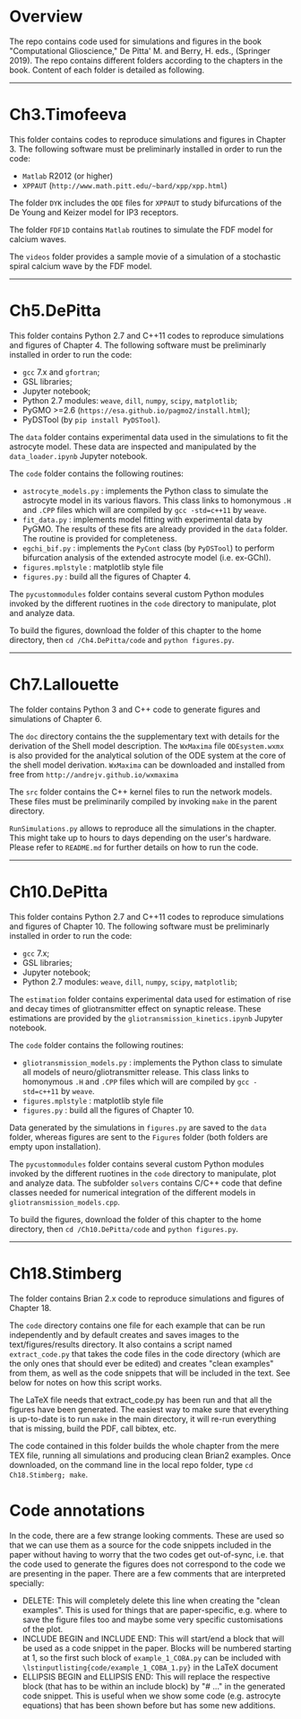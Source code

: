 # Overview

The repo contains code used for simulations and figures in the book "Computational Glioscience," De Pitta' M. and Berry, H. eds., (Springer 2019). The repo contains different folders according to the chapters in the book. Content of each folder is detailed as following.

---------------------------------------------------------------------------------
# Ch3.Timofeeva

This folder contains codes to reproduce simulations and figures in Chapter 3. The following software must be preliminarly installed in order to run the code:

- `Matlab` R2012 (or higher)
- `XPPAUT` (`http://www.math.pitt.edu/~bard/xpp/xpp.html`) 

The folder `DYK` includes the `ODE` files for `XPPAUT` to study bifurcations of the De Young and Keizer model for IP3 receptors.

The folder `FDF1D` contains `Matlab` routines to simulate the FDF model for calcium waves.

The `videos` folder provides a sample movie of a simulation of a stochastic spiral calcium wave by the FDF model.

---------------------------------------------------------------------------------
# Ch5.DePitta

This folder contains Python 2.7 and C++11 codes to reproduce simulations and figures of Chapter 4. The following software must be preliminarly installed in order to run the code:

- `gcc` 7.x and `gfortran`;
- GSL libraries;
- Jupyter notebook;
- Python 2.7 modules: `weave`, `dill`, `numpy`, `scipy`, `matplotlib`;
- PyGMO >=2.6 (`https://esa.github.io/pagmo2/install.html`);
- PyDSTool (by `pip install PyDSTool`).

The `data` folder contains experimental data used in the simulations to fit the astrocyte model. These data are inspected and manipulated by the `data_loader.ipynb` Jupyter notebook.

The `code` folder contains the following routines:
* `astrocyte_models.py` : implements the Python class to simulate the astrocyte model in its various flavors. This class links to homonymous `.H` and `.CPP` files which will are compiled by `gcc -std=c++11` by `weave`.
* `fit_data.py` : implements model fitting with experimental data by PyGMO. The results of these fits are already provided in the `data` folder. The routine is provided for completeness.
* `egchi_bif.py` : implements the `PyCont` class (by `PyDSTool`) to perform bifurcation analysis of the extended astrocyte model (i.e. ex-GChI).
* `figures.mplstyle` : matplotlib style file
* `figures.py` : build all the figures of Chapter 4.

The `pycustommodules` folder contains several custom Python modules invoked by the different ruotines in the `code` directory to manipulate, plot and analyze data. 

To build the figures, download the folder of this chapter to the home directory, then `cd /Ch4.DePitta/code` and `python figures.py`. 

---------------------------------------------------------------------------------
# Ch7.Lallouette

The folder contains Python 3 and C++ code to generate figures and simulations of Chapter 6.

The `doc` directory contains the the supplementary text with details for the derivation of the Shell model description. The `WxMaxima` file `ODEsystem.wxmx` is also provided for the analytical solution of the ODE system at the core of the shell model derivation. `WxMaxima` can be downloaded and installed from free from `http://andrejv.github.io/wxmaxima`

The `src` folder contains the C++ kernel files to run the network models. These files must be preliminarily compiled by invoking `make` in the parent directory. 

`RunSimulations.py` allows to reproduce all the simulations in the chapter. This might take up to hours to days depending on the user's hardware. Please refer to `README.md` for further details on how to run the code.

---------------------------------------------------------------------------------
# Ch10.DePitta

This folder contains Python 2.7 and C++11 codes to reproduce simulations and figures of Chapter 10. The following software must be preliminarly installed in order to run the code:

- `gcc` 7.x;
- GSL libraries;
- Jupyter notebook;
- Python 2.7 modules: `weave`, `dill`, `numpy`, `scipy`, `matplotlib`;

The `estimation` folder contains experimental data used for estimation of rise and decay times of gliotransmitter effect on synaptic release. These estimations are provided by the `gliotransmission_kinetics.ipynb` Jupyter notebook.

The `code` folder contains the following routines:
* `gliotransmission_models.py` : implements the Python class to simulate all models of neuro/gliotransmitter release. This class links to homonymous `.H` and `.CPP` files which will are compiled by `gcc -std=c++11` by `weave`.
* `figures.mplstyle` : matplotlib style file
* `figures.py` : build all the figures of Chapter 10.

Data generated by the simulations in `figures.py` are saved to the `data` folder, whereas figures are sent to the `Figures` folder (both folders are empty upon installation).

The `pycustommodules` folder contains several custom Python modules invoked by the different ruotines in the `code` directory to manipulate, plot and analyze data. The subfolder `solvers` contains C/C++ code that define classes needed for numerical integration of the different models in `gliotransmission_models.cpp`. 

To build the figures, download the folder of this chapter to the home directory, then `cd /Ch10.DePitta/code` and `python figures.py`. 

---------------------------------------------------------------------------------
# Ch18.Stimberg

The folder contains Brian 2.x code to reproduce simulations and figures of Chapter 18. 

The `code` directory contains one file for each example that can be run independently and by default creates and saves images to the text/figures/results directory. It also contains a script named `extract_code.py` that takes the code files in the code directory (which are the only ones that should ever be edited) and creates "clean examples" from them, as well as the code snippets that will be included in the text. See below for notes on how this script works.

The LaTeX file needs that extract_code.py has been run and that all the figures have been generated. The easiest way to make sure that everything is up-to-date is to run `make` in the main directory, it will re-run everything that is missing, build the PDF, call bibtex, etc.

The code contained in this folder builds the whole chapter from the mere TEX file, running all simulations and producing clean Brian2 examples. Once downloaded, on the command line in the local repo folder, type `cd Ch18.Stimberg; make`.

# Code annotations
In the code, there are a few strange looking comments. These are used so that we can use them as a source for the code snippets included in the paper without having to worry that the two codes get out-of-sync, i.e. that the code used to generate the figures does not correspond to the code we are presenting in the paper. There are a few comments that are interpreted specially:

* DELETE: This will completely delete this line when creating the "clean examples". This is used for things that are paper-specific, e.g. where to save the figure files too and maybe some very specific customisations of the plot.
* INCLUDE BEGIN and INCLUDE END: This will start/end a block that will be used as a code snippet in the paper. Blocks will be numbered starting at 1, so the first such block of `example_1_COBA.py` can be included with `\lstinputlisting{code/example_1_COBA_1.py}` in the LaTeX document
* ELLIPSIS BEGIN and ELLIPSIS END: This will replace the respective block (that has to be within an include block) by "# ..." in the generated code snippet. This is useful when we show some code (e.g. astrocyte equations) that has been shown before but has some new additions.
